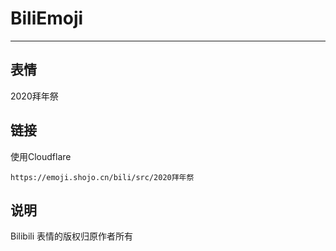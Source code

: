 # BiliEmoji
---
## 表情
2020拜年祭
## 链接
使用Cloudflare
```
https://emoji.shojo.cn/bili/src/2020拜年祭
```
## 说明
Bilibili 表情的版权归原作者所有
